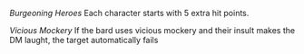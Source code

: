 *Burgeoning Heroes*
Each character starts with 5 extra hit points.

*Vicious Mockery*
If the bard uses vicious mockery and their insult makes the DM laught, the target automatically fails 